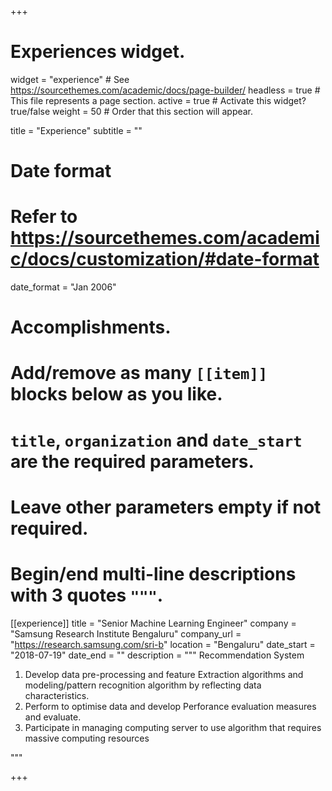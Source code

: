 +++
# Experiences widget.
widget = "experience"  # See https://sourcethemes.com/academic/docs/page-builder/
headless = true  # This file represents a page section.
active = true  # Activate this widget? true/false
weight = 50  # Order that this section will appear.

title = "Experience"
subtitle = ""

# Date format
#   Refer to https://sourcethemes.com/academic/docs/customization/#date-format
date_format = "Jan 2006"

# Accomplishments.
#   Add/remove as many `[[item]]` blocks below as you like.
#   `title`, `organization` and `date_start` are the required parameters.
#   Leave other parameters empty if not required.
#   Begin/end multi-line descriptions with 3 quotes `"""`.
[[experience]]
  title = "Senior Machine Learning Engineer"
  company = "Samsung Research Institute Bengaluru"
  company_url = "https://research.samsung.com/sri-b"
  location = "Bengaluru"
  date_start = "2018-07-19"
  date_end = ""
  description = """
  Recommendation System
  1. Develop data pre-processing and feature Extraction algorithms and modeling/pattern recognition algorithm by reflecting data characteristics.
  2. Perform to optimise data and develop Perforance evaluation measures and evaluate.
  3. Participate in managing computing server to  use algorithm that requires massive computing resources
  
  
  """

+++
